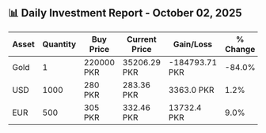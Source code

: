 ## 📊 Daily Investment Report - October 02, 2025

| Asset | Quantity | Buy Price | Current Price | Gain/Loss | % Change |
|-------|----------|-----------|----------------|------------|----------|
| Gold | 1 | 220000 PKR | 35206.29 PKR | -184793.71 PKR | -84.0% |
| USD | 1000 | 280 PKR | 283.36 PKR | 3363.0 PKR | 1.2% |
| EUR | 500 | 305 PKR | 332.46 PKR | 13732.4 PKR | 9.0% |
